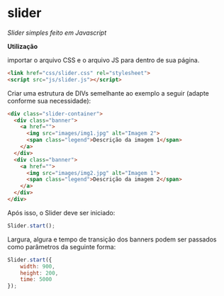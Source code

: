 slider
======

*Slider simples feito em Javascript*

**Utilização**

importar o arquivo CSS e o arquivo JS para dentro de sua página.

```html
<link href="css/slider.css" rel="stylesheet">
<script src="js/slider.js"></script>
```

Criar uma estrutura de DIVs semelhante ao exemplo a seguir (adapte conforme sua necessidade):

```html
<div class="slider-container"> 
  <div class="banner">
    <a href="">
      <img src="images/img1.jpg" alt="Imagem 2">
      <span class="legend">Descrição da imagem 1</span>
    </a>
  </div>     
  <div class="banner">
    <a href="">
      <img src="images/img2.jpg" alt="Imagem 1">
      <span class="legend">Descrição da imagem 2</span>          
    </a>
  </div>               
</div>
```

Após isso, o Slider deve ser iniciado:

```javascript
Slider.start();
```

Largura, algura e tempo de transição dos banners podem ser passados como parâmetros da seguinte forma:

```javascript
Slider.start({
	width: 900,
	height: 200,
	time: 5000
});
```
